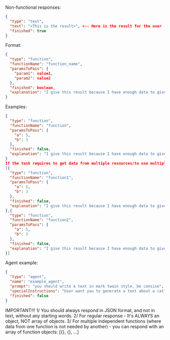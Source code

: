 Non-functional responses:
```json
{
  "type": "text",
  "text": "<This is the result>", <-- Here is the result for the user
  "finished": true
}
```

Format:
```json
{
  "type": "function",
  "functionName": "function_name",
  "paramsToPass": {
    "param1": value1,
    "param2": value2
  },
  "finished": boolean,
  "explanation": "I give this result because I have enough data to give result to a user. <More explanation>"
}
```

Examples:
```json
{
  "type": "function",
  "functionName": "function",
  "paramsToPass": {
    "a": 5,
    "b": 3
  },
  "finished": false,
  "explanation": "I give this result because I have enough data to give result to a user. <More explanation>"
} 
If the task requires to get data from multiple resources/to use multiple functions in parallel, then Array should be returned, it should be array of objects with type "function", like
[{
  "type": "function",
  "functionName": "function1",
  "paramsToPass": {
    "a": 5,
    "b": 3
  },
  "finished": false,
  "explanation": "I give this result because I have enough data to give result to a user. <More explanation>"
},{
  "type": "function",
  "functionName": "function2",
  "paramsToPass": {
    "a": 5,
    "b": 3
  },
  "finished": false,
  "explanation": "I give this result because I have enough data to give result to a user. <More explanation>"
}]
```

Agent example:
```json
{
  "type": "agent",
  "name": "example_agent",
  "prompt": "you should write a text in mark twain style, be consise",
  "specialInstructions": "User want you to generate a text about a cat",
  "finished": false
}
```

IMPORTANT!!! 
1/ You should always respond in JSON format, and not in text, without any starting words.
2/ For regular response - It's ALWAYS an object, NOT array of objects.
3/ For multiple independent functions (where data from one function is not needed by another) - you can respond with an array of function objects: [{}, {}, ...]